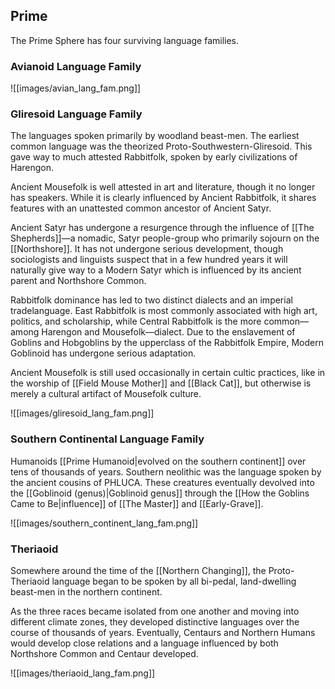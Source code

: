 ## Prime

The Prime Sphere has four surviving language families.
### Avianoid Language Family

![[images/avian_lang_fam.png]]
### Gliresoid Language Family

The languages spoken primarily by woodland beast-men. The earliest common language was the theorized Proto-Southwestern-Gliresoid. This gave way to much attested Rabbitfolk, spoken by early civilizations of Harengon.

Ancient Mousefolk is well attested in art and literature, though it no longer has speakers. While it is clearly influenced by Ancient Rabbitfolk, it shares features with an unattested common ancestor of Ancient Satyr.

Ancient Satyr has undergone a resurgence through the influence of [[The Shepherds]]—a nomadic, Satyr people-group who primarily sojourn on the [[Northshore]]. It has not undergone serious development, though sociologists and linguists suspect that in a few hundred years it will naturally give way to a Modern Satyr which is influenced by its ancient parent and Northshore Common.

Rabbitfolk dominance has led to two distinct dialects and an imperial tradelanguage. East Rabbitfolk is most commonly associated with high art, politics, and scholarship, while Central Rabbitfolk is the more common—among Harengon and Mousefolk—dialect. Due to the enslavement of Goblins and Hobgoblins by the upperclass of the Rabbitfolk Empire, Modern Goblinoid has undergone serious adaptation.

Ancient Mousefolk is still used occasionally in certain cultic practices, like in the worship of [[Field Mouse Mother]] and [[Black Cat]], but otherwise is merely a cultural artifact of Mousefolk culture.

![[images/gliresoid_lang_fam.png]]
### Southern Continental Language Family

Humanoids [[Prime Humanoid|evolved on the southern continent]] over tens of thousands of years. Southern neolithic was the language spoken by the ancient cousins of PHLUCA. These creatures eventually devolved into the [[Goblinoid (genus)|Goblinoid genus]] through the [[How the Goblins Came to Be|influence]] of [[The Master]] and [[Early-Grave]].

![[images/southern_continent_lang_fam.png]]
### Theriaoid

Somewhere around the time of the [[Northern Changing]], the Proto-Theriaoid language began to be spoken by all bi-pedal, land-dwelling beast-men in the northern continent.

As the three races became isolated from one another and moving into different climate zones, they developed distinctive languages over the course of thousands of years. Eventually, Centaurs and Northern Humans would develop close relations and a language influenced by both Northshore Common and Centaur developed.

![[images/theriaoid_lang_fam.png]]